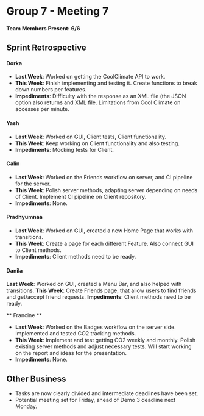 # Group 7 - Meeting 7

#### Team Members Present: 6/6

## Sprint Retrospective

#### Dorka
* **Last Week**: Worked on getting the CoolClimate API to work.
* **This Week**: Finish implementing and testing it. Create functions to break down numbers per features.
* **Impediments**: Difficulty with the response as an XML file (the JSON option also returns and XML file. Limitations from Cool Climate on accesses per minute.

#### Yash
* **Last Week**: Worked on GUI, Client tests, Client functionality.
* **This Week**: Keep working on Client functionality and also testing.
* **Impediments**: Mocking tests for Client.

#### Calin
* **Last Week**: Worked on the Friends workflow on server, and CI pipeline for the server.
* **This Week**: Polish server methods, adapting server depending on needs of Client. Implement CI pipeline on Client repository.
* **Impediments**: None.

#### Pradhyumnaa
* **Last Week**: Worked on GUI, created a new Home Page that works with transitions.
* **This Week**: Create a page for each different Feature. Also connect GUI to Client methods.
* **Impediments**: Client methods need to be ready.

#### Danila
**Last Week**: Worked on GUI, created a Menu Bar, and  also helped with transitions.
**This Week**: Create Friends page, that allow users to find friends and get/accept friend requests.
**Impediments**: Client methods need to be ready.

** Francine **
* **Last Week**: Worked on the Badges workflow on the server side. Implemented and tested CO2 tracking methods.
* **This Week**: Implement and test getting CO2 weekly and monthly. Polish existing server methods and adjust necessary tests. Will start working on the report and ideas for the presentation.
* **Impediments**: None.

## Other Business

* Tasks are now clearly divided and intermediate deadlines have been set.
* Potential meeting set for Friday, ahead of Demo 3 deadline next Monday.